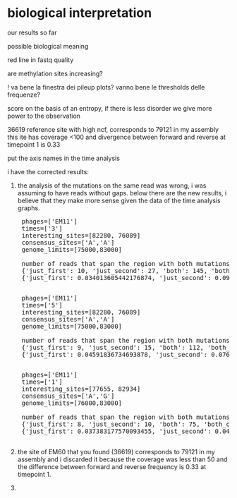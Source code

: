 # biological interpretation

our results so far

possible biological meaning





red line in fastq quality

are methylation sites increasing?

! va bene la finestra dei pileup plots?
vanno bene le thresholds delle frequenze?

score on the basis of an entropy, if there is less disorder we give more power to the observation


36619 reference site with high ncf, corresponds to 79121 in my assembly
this ite has coverage <100 and divergence between forward and reverse at timepoint 1 is 0.33

put the axis names in the time analysis

i have the corrected results:
1. the analysis of the mutations on the same read was wrong, i was assuming to have reads without gaps. below there are the new results, i believe that they make more sense given the data of the time analysis graphs.
    <pre>
    phages=['EM11']
    times=['3']
    interesting_sites=[82280, 76089]
    consensus_sites=['A','A']
    genome_limits=[75000,83000]

    number of reads that span the region with both mutations: 294
    {'just_first': 10, 'just_second': 27, 'both': 145, 'both_consensus': 112}
    {'just_first': 0.034013605442176874, 'just_second': 0.09183673469387756, 'both': 0.4931972789115646, 'both_consensus': 0.38095238095238093}
    </pre>
    <pre>
    phages=['EM11']
    times=['5']
    interesting_sites=[82280, 76089]
    consensus_sites=['A','A']
    genome_limits=[75000,83000]

    number of reads that span the region with both mutations: 196
    {'just_first': 9, 'just_second': 15, 'both': 112, 'both_consensus': 60}
    {'just_first': 0.04591836734693878, 'just_second': 0.07653061224489796, 'both': 0.5714285714285714, 'both_consensus': 0.30612244897959184}
    </pre>
    <pre>
    phages=['EM11']
    times=['1']
    interesting_sites=[77655, 82934]
    consensus_sites=['A','G']
    genome_limits=[76000,83000]

    number of reads that span the region with both mutations: 214
    {'just_first': 8, 'just_second': 10, 'both': 75, 'both_consensus': 121}
    {'just_first': 0.037383177570093455, 'just_second': 0.04672897196261682, 'both': 0.35046728971962615, 'both_consensus': 0.5654205607476636}
    </pre>

2. the site of EM60 that you found (36619) corresponds to 79121 in my assembly and i discarded it because the coverage was less than 50 and the difference between forward and reverse frequency is 0.33 at timepoint 1.

3. 